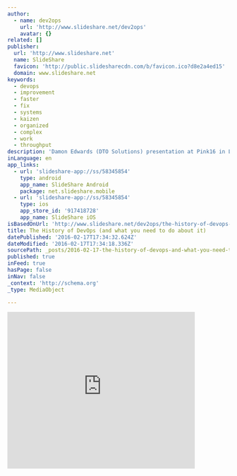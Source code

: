 ```yaml
---
author:
  - name: dev2ops
    url: 'http://www.slideshare.net/dev2ops'
    avatar: {}
related: []
publisher:
  url: 'http://www.slideshare.net'
  name: SlideShare
  favicon: 'http://public.slidesharecdn.com/b/favicon.ico?d8e2a4ed15'
  domain: www.slideshare.net
keywords:
  - devops
  - improvement
  - faster
  - fix
  - systems
  - kaizen
  - organized
  - complex
  - work
  - throughput
description: 'Damon Edwards (DTO Solutions) presentation at Pink16 in Las Vegas on February 16, 2016.'
inLanguage: en
app_links:
  - url: 'slideshare-app://ss/58345854'
    type: android
    app_name: SlideShare Android
    package: net.slideshare.mobile
  - url: 'slideshare-app://ss/58345854'
    type: ios
    app_store_id: '917418728'
    app_name: SlideShare iOS
isBasedOnUrl: 'http://www.slideshare.net/dev2ops/the-history-of-devops-and-what-you-need-to-do-about-it'
title: The History of DevOps (and what you need to do about it)
datePublished: '2016-02-17T17:34:32.624Z'
dateModified: '2016-02-17T17:34:18.336Z'
sourcePath: _posts/2016-02-17-the-history-of-devops-and-what-you-need-to-do-about-it.md
published: true
inFeed: true
hasPage: false
inNav: false
_context: 'http://schema.org'
_type: MediaObject

---
```

<iframe src="http://cdn.embedly.com/widgets/media.html?src=https%3A%2F%2Fwww.slideshare.net%2Fslideshow%2Fembed_code%2Fkey%2FezQnnCCpnFnEK9&amp;url=http%3A%2F%2Fwww.slideshare.net%2Fdev2ops%2Fthe-history-of-devops-and-what-you-need-to-do-about-it&amp;image=http%3A%2F%2Fcdn.slidesharecdn.com%2Fss_thumbnails%2Fpink16-history-of-devops-damon-edwards-final-160216214057-thumbnail-4.jpg%3Fcb%3D1455658953&amp;key=b7d04c9b404c499eba89ee7072e1c4f7&amp;type=text%2Fhtml&amp;schema=slideshare" width="425" height="355" scrolling="no" frameborder="0" allowfullscreen="allowfullscreen" style=""></iframe>